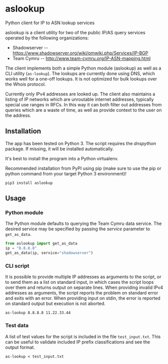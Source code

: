 # aslookup
Python client for IP to ASN lookup services

aslookup is a client utility for two of the public IP/AS query services
operated by the following organizations:

* Shadowserver -- https://www.shadowserver.org/wiki/pmwiki.php/Services/IP-BGP
* Team Cymru -- http://www.team-cymru.org/IP-ASN-mapping.html

The client implements both a simple Python module (aslookup) as well as a CLI
utility (`as-lookup`). The lookups are currently done using DNS, which works
well for a one-off lookups. It is not optimized for bulk lookups over the
Whois protocol.

Currently only IPv4 addresses are looked up. The client also maintains a
listing of IP networks which are unroutable internet addresses, typically
special use ranges in RFCs. In this way it can both filter out addresses from
queries which are a waste of time, as well as provide context to the user on
the address.

## Installation

The app has been tested on Python 3. The script requires the *dnspython*
package. If missing, it will be installed automatically.

It's best to install the program into a Python virtualenv.

Recommended installation from PyPI using pip (make sure to use the pip or
python command from your target Python 3 environment)!

    pip3 install aslookup

## Usage

### Python module

The Python module defaults to querying the Team Cymru data service. The
desired service may be specified by passing the *service* parameter to
`get_as_data`.

```python
from aslookup import get_as_data
ip = "8.8.8.8"
get_as_data(ip, service="shadowserver")
```

### CLI script

It is possible to provide multiple IP addresses as arguments to the script, or 
to send them as a list on standard input, in which cases the script loops over 
them and returns output on separate lines. When providing invalid IPv4 
addresses as arguments, the script reports the problem on standard error and 
exits with an error. When providing input on stdin, the error is reported on 
standard output but execution is not aborted.

    as-lookup 8.8.8.8 11.22.33.44

### Test data

A list of test values for the script is included in the file `test_input.txt`.
This can be useful to validate included IP prefix classifications and see the
output format.

    as-lookup < test_input.txt

